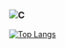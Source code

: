 ### ![C](https://img.shields.io/badge/-Welcome_to_my_github-123456?style=social&logo=GitHub&logoColor=black&label=:gyuelgyuel)
<!--
![header](https://capsule-render.vercel.app/api?type=rounded&color=gradient&text=%20github%20&height=200&fontSize=50&fontColor=FF00FF&textBg=true)
-->
<!--
[![gyuelgyuel's github stats](https://github-readme-stats.vercel.app/api?username=gyuelgyuel)](https://github.com/gyuelgyuel)
-->

[![Top Langs](https://github-readme-stats.vercel.app/api/top-langs/?username=gyuelgyuel&theme=dark&exclude_repo=gyuelgyuel.github.io&layout=donut&title_color=00ff00&rank_icon=github&show_icons=true)](https://github.com/gyuelgyuel/github-readme-stats)
